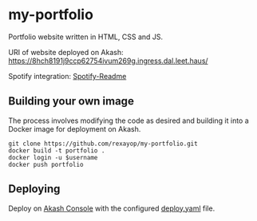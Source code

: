 # my-portfolio

Portfolio website written in HTML, CSS and JS.

URI of website deployed on Akash: https://8hch8191j9ccp62754ivum269g.ingress.dal.leet.haus/

Spotify integration: [Spotify-Readme](https://github.com/tthn0/Spotify-Readme)

## Building your own image
The process involves modifying the code as desired and building it into a Docker image for deployment on Akash.

```
git clone https://github.com/rexayop/my-portfolio.git
docker build -t portfolio .
docker login -u $username
docker push portfolio
```
## Deploying
Deploy on [Akash Console](https://console.akash.network/) with the configured [deploy.yaml](deploy.yaml) file.
